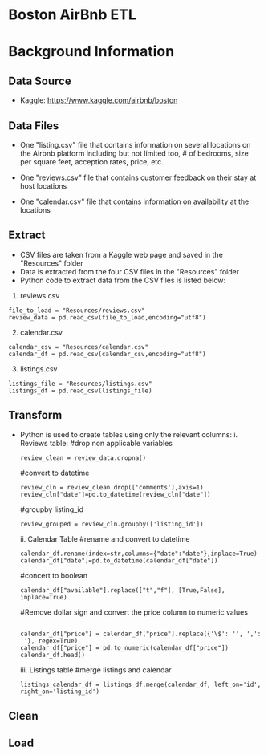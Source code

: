 # Boston AirBnb ETL


# Background Information


## Data Source
- Kaggle: https://www.kaggle.com/airbnb/boston

## Data Files
- One "listing.csv" file that contains information on several locations on the Airbnb platform including but not limited too, # of bedrooms, size per square feet, acception rates, price, etc. 

- One "reviews.csv" file that contains customer feedback on their stay at host locations

- One "calendar.csv" file that contains information on availability at the locations


## Extract
- CSV files are taken from a Kaggle web page and saved in the "Resources" folder
- Data is extracted from the four CSV files in the "Resources" folder
- Python code to extract data from the CSV files is listed below:

1. reviews.csv
```
file_to_load = "Resources/reviews.csv"
review_data = pd.read_csv(file_to_load,encoding="utf8")
```
2. calendar.csv
```
calendar_csv = "Resources/calendar.csv"
calendar_df = pd.read_csv(calendar_csv,encoding="utf8")
```
3. listings.csv
```
listings_file = "Resources/listings.csv"
listings_df = pd.read_csv(listings_file)
```

## Transform
- Python is used to create tables using only the relevant columns:
  i. Reviews table:
  #drop non applicable variables
  ```
  review_clean = review_data.dropna()
  ```
  #convert to datetime
  ```
  review_cln = review_clean.drop(['comments'],axis=1)
  review_cln["date"]=pd.to_datetime(review_cln["date"])
  ```
  #groupby listing_id
  ```
  review_grouped = review_cln.groupby(['listing_id'])
  ```

  ii. Calendar Table
  #rename and convert to datetime
  ```
  calendar_df.rename(index=str,columns={"date":"date"},inplace=True)
  calendar_df["date"]=pd.to_datetime(calendar_df["date"])
  ```
  #concert to boolean
  ```
  calendar_df["available"].replace(["t","f"], [True,False], inplace=True)
  ```
  #Remove dollar sign and convert the price column to numeric values
  ```

  calendar_df["price"] = calendar_df["price"].replace({'\$': '', ',': ''}, regex=True)
  calendar_df["price"] = pd.to_numeric(calendar_df["price"])
  calendar_df.head()
  ```

  iii. Listings table
  #merge listings and calendar
  ```
  listings_calendar_df = listings_df.merge(calendar_df, left_on='id', right_on='listing_id')
  ```



## Clean

## Load
